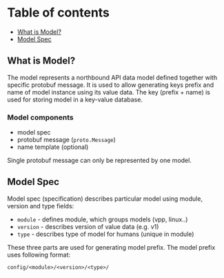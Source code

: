 # Table of contents
- [What is Model?](#model)
- [Model Spec](#spec)

## <a name="model">What is Model?</a>
The model represents a northbound API data model defined together with specific protobuf message. 
It is used to allow generating keys prefix and name of model instance using its value data. 
The key (prefix + name) is used for storing model in a key-value database.

### Model components
- model spec
- protobuf message (`proto.Message`)
- name template (optional)

Single protobuf message can only be represented by one model.

## <a name="spec">Model Spec</a>
Model spec (specification) describes particular model using module, version and type fields:
  - `module` - defines module, which groups models (vpp, linux..)
  - `version` - describes version of value data (e.g. v1)
  - `type` - describes type of model for humans (unique in module)

These three parts are used for generating model prefix. The model prefix uses following format:
```
config/<module>/<version>/<type>/
```